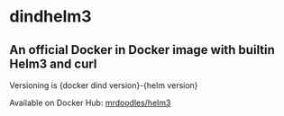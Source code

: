 # dindhelm3

## An official Docker in Docker image with builtin Helm3 and curl

Versioning is {docker dind version}-{helm version}

Available on Docker Hub: [mrdoodles/helm3](https://hub.docker.com/r/mrdoodles/dindhelm3)
